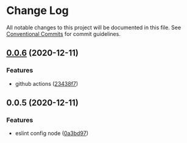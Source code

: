 # Change Log

All notable changes to this project will be documented in this file.
See [Conventional Commits](https://conventionalcommits.org) for commit guidelines.

## [0.0.6](https://github.com/Ofadiman/eslint-configs/compare/v0.0.5...v0.0.6) (2020-12-11)

### Features

- github actions ([23438f7](https://github.com/Ofadiman/eslint-configs/commit/23438f7e7f514a3d05ecb17e21880b077846bf8a))

## 0.0.5 (2020-12-11)

### Features

- eslint config node ([0a3bd97](https://github.com/Ofadiman/eslint-configs/commit/0a3bd974649d0a2593a5564fcb60b31e1c129c98))
